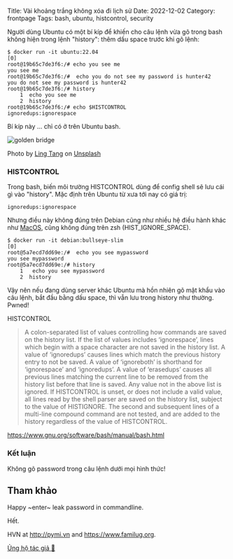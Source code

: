 Title: Vài khoảng trắng không xóa đi lịch sử
Date: 2022-12-02
Category: frontpage
Tags: bash, ubuntu, histcontrol, security

Người dùng Ubuntu có một bí kíp để khiến cho câu lệnh vừa gõ trong bash không hiện trong lệnh "history": thêm dấu space trước khi gõ lệnh:
```
$ docker run -it ubuntu:22.04                                                                                 [0]
root@19b65c7de3f6:/# echo you see me
you see me
root@19b65c7de3f6:/#  echo you do not see my password is hunter42
you do not see my password is hunter42
root@19b65c7de3f6:/# history
    1  echo you see me
    2  history
root@19b65c7de3f6:/# echo $HISTCONTROL
ignoredups:ignorespace
```

Bí kíp này ... chỉ có ở trên Ubuntu bash.

![golden bridge](https://images.unsplash.com/photo-1588411393236-d2524cca1196?ixlib=rb-4.0.3&dl=ling-tang-rsD_jv_A8Yo-unsplash.jpg&w=640&q=80&fm=jpg&crop=entropy&cs=tinysrgb)

Photo by <a href="https://unsplash.com/@linglivestolaugh?utm_source=unsplash&utm_medium=referral&utm_content=creditCopyText">Ling Tang</a> on <a href="https://unsplash.com/s/photos/vietnam?utm_source=unsplash&utm_medium=referral&utm_content=creditCopyText">Unsplash</a>


### HISTCONTROL
Trong bash, biến môi trường HISTCONTROL dùng để config shell sẽ lưu cái gì vào "history".
Mặc định trên Ubuntu từ xưa tới nay có giá trị:

```
ignoredups:ignorespace
```

Nhưng điều này không đúng trên Debian cũng như nhiều hệ điều hành khác như [MacOS](https://unix.stackexchange.com/questions/115917/why-is-bash-not-storing-commands-that-start-with-spaces?noredirect=1&lq=1), cũng không đúng trên zsh (HIST_IGNORE_SPACE).

```
$ docker run -it debian:bullseye-slim                                                                         [0]
root@5a7ecd7dd69e:/#  echo you see mypassword
you see mypassword
root@5a7ecd7dd69e:/# history
    1   echo you see mypassword
    2  history
```

Vậy nên nếu đang dùng server khác Ubuntu mà hồn nhiên gõ mật khẩu vào câu lệnh, bắt đầu bằng dấu space, thì vẫn lưu trong history như thường. Pwned!


HISTCONTROL

>    A colon-separated list of values controlling how commands are saved on the history list. If the list of values includes ‘ignorespace’, lines which begin with a space character are not saved in the history list. A value of ‘ignoredups’ causes lines which match the previous history entry to not be saved. A value of ‘ignoreboth’ is shorthand for ‘ignorespace’ and ‘ignoredups’. A value of ‘erasedups’ causes all previous lines matching the current line to be removed from the history list before that line is saved. Any value not in the above list is ignored. If HISTCONTROL is unset, or does not include a valid value, all lines read by the shell parser are saved on the history list, subject to the value of HISTIGNORE. The second and subsequent lines of a multi-line compound command are not tested, and are added to the history regardless of the value of HISTCONTROL.

<https://www.gnu.org/software/bash/manual/bash.html>
### Kết luận
Không gõ password trong câu lệnh dưới mọi hình thức!

## Tham khảo
Happy ~enter~ leak password in commandline.

Hết.

HVN at http://pymi.vn and https://www.familug.org.

[Ủng hộ tác giả 🍺](https://www.familug.org/p/ung-ho.html)
